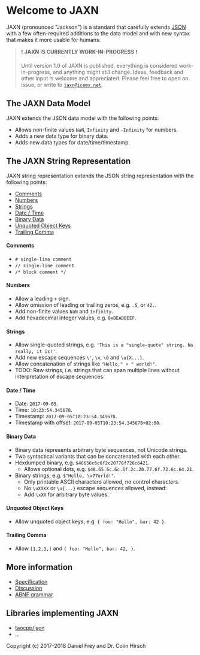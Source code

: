 # Welcome to JAXN

JAXN (pronounced "Jackson") is a standard that carefully extends [JSON](https://tools.ietf.org/html/rfc7159) with a few often-required additions to the data model and with new syntax that makes it more usable for humans.

> :exclamation: **JAXN IS CURRENTLY WORK-IN-PROGRESS** :exclamation:
>
> Until version 1.0 of JAXN is published, everything is considered work-in-progress, and anything might still change. Ideas, feedback and other input is welcome and appreciated. Please feel free to open an issue, or write to [`jaxn@icemx.net`](mailto:jaxn@icemx.net).

## The JAXN Data Model

JAXN extends the JSON data model with the following points:

* Allows non-finite values `NaN`, `Infinity` and `-Infinity` for numbers.
* Adds a new data type for binary data.
* Adds new data types for date/time/timestamp.

## The JAXN String Representation

JAXN string representation extends the JSON string representation with the following points:

* [Comments](#comments)
* [Numbers](#numbers)
* [Strings](#strings)
* [Date / Time](#date--time)
* [Binary Data](#binary-data)
* [Unquoted Object Keys](#unquoted-object-keys)
* [Trailing Comma](#trailing-comma)

#### Comments

* `# single-line comment`
* `// single-line comment`
* `/* block comment */`

#### Numbers

* Allow a leading `+` sign.
* Allow omission of leading or trailing zeros, e.g. `.5`, or `42.`.
* Add non-finite values `NaN` and `Infinity`.
* Add hexadecimal integer values, e.g. `0xDEADBEEF`.

#### Strings

* Allow single-quoted strings, e.g. `'This is a "single-quote" string. No really, it is!'`.
* Add new escape sequences `\'`, `\v`, `\0` and `\u{X...}`.
* Allow concatenation of strings like `"Hello," + " world!"`.
* TODO: Raw strings, i.e. strings that can span multiple lines without interpretation of escape sequences.

#### Date / Time

* Date: `2017-09-05`.
* Time: `10:23:54.345678`.
* Timestamp: `2017-09-05T10:23:54.345678`.
* Timestamp with offset: `2017-09-05T10:23:54.345678+02:00`.

#### Binary Data

* Binary data represents arbitrary byte sequences, not Unicode strings.
* Two syntactical variants that can be concatenated with each other.
* Hexdumped binary, e.g. `$48656c6c6f2c20776f726c6421`.
  * Allows optional dots, e.g. `$48.65.6c.6c.6f.2c.20.77.6f.72.6c.64.21`.
* Binary strings, e.g. `$"Hello, \x77orld!"`.
  * Only printable ASCII characters allowed, no control characters.
  * No `\uXXXX` or `\u{...}` escape sequences allowed, instead:
  * Add `\xXX` for arbitrary byte values.

#### Unquoted Object Keys

* Allow unquoted object keys, e.g. `{ foo: "Hello", bar: 42 }`.

#### Trailing Comma

* Allow `[1,2,3,]` and `{ foo: "Hello", bar: 42, }`.

## More information

* [Specification](Specification.md)
* [Discussion](Discussion.md)
* [ABNF grammar](jaxn.abnf)

## Libraries implementing JAXN

* [taocpp/json](https://github.com/taocpp/json)
* ...

Copyright (c) 2017-2018 Daniel Frey and Dr. Colin Hirsch
